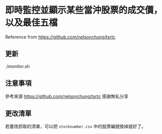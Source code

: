 
# 即時監控並顯示某些當沖股票的成交價，以及最佳五檔

Reference from https://github.com/nelsonchung/tsrtc

## 更新

./monitor.sh

## 注意事項

參考來源 https://github.com/nelsonchung/tsrtc
感謝無私分享

## 更改清單

若要改抓取的清單，可以把 `stocknumber.csv` 中的股票編號換掉就好了。

